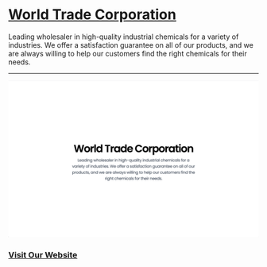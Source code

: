 # [World Trade Corporation](https://worldtradecorporation.in)

Leading wholesaler in high-quality industrial chemicals for a variety of industries. We offer a satisfaction guarantee on all of our products, and we are always willing to help our customers find the right chemicals for their needs.

---

<a target="_blank" href="https://worldtradecorporation.in/"> <img src="wtc.png"/></a><br>
### [Visit Our Website](https://worldtradecorporation.in)